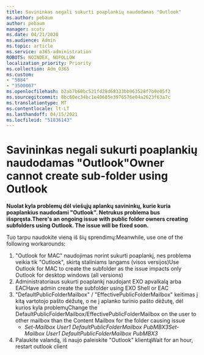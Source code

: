 ```yaml
---
title: Savininkas negali sukurti poaplankių naudodamas "Outlook"
ms.author: pebaum
author: pebaum
manager: scotv
ms.date: 04/21/2020
ms.audience: Admin
ms.topic: article
ms.service: o365-administration
ROBOTS: NOINDEX, NOFOLLOW
localization_priority: Priority
ms.collection: Adm_O365
ms.custom:
- "5884"
- "3500007"
ms.openlocfilehash: b2ab7b60bc521fd28d68333bb963528f7b9e05f2
ms.sourcegitcommit: 8bc60ec34bc1e40685e3976576e04a2623f63a7c
ms.translationtype: MT
ms.contentlocale: lt-LT
ms.lasthandoff: 04/15/2021
ms.locfileid: "51836143"
---
```

# <a name="owner-cannot-create-sub-folder-using-outlook"></a><span data-ttu-id="833f0-102">Savininkas negali sukurti poaplankių naudodamas "Outlook"</span><span class="sxs-lookup"><span data-stu-id="833f0-102">Owner cannot create sub-folder using Outlook</span></span>

<span data-ttu-id="833f0-103">**Nuolat kyla problemų dėl viešųjų aplankų savininkų, kurie kuria poaplankius naudodami "Outlook". Netrukus problema bus išspręsta.**</span><span class="sxs-lookup"><span data-stu-id="833f0-103">**There's an ongoing issue with public folder owners creating subfolders using Outlook. The issue will be fixed soon.**</span></span>

<span data-ttu-id="833f0-104">Tuo tarpu naudokite vieną iš šių sprendimų:</span><span class="sxs-lookup"><span data-stu-id="833f0-104">Meanwhile, use one of the following workarounds:</span></span>

1. <span data-ttu-id="833f0-105">"Outlook for MAC" naudojimas norint sukurti poaplankį, nes problema veikia tik "Outlook", skirtą staliniams langams (visos versijos)</span><span class="sxs-lookup"><span data-stu-id="833f0-105">Use Outlook for MAC to create the subfolder as the issue impacts only Outlook for desktop windows (all versions)</span></span>
2. <span data-ttu-id="833f0-106">Administratoriaus sukurti poaplankį naudojant EXO apvalkalą arba EAC</span><span class="sxs-lookup"><span data-stu-id="833f0-106">Have admin create the subfolder using EXO Shell or EAC</span></span>
3. <span data-ttu-id="833f0-107">"DefaultPublicFolderMailbox" / "EffectivePublicFolderMailbox" keitimas į kitą vartotojo pašto dėžutę, o ne į aplanko turinio pašto dėžutę, dėl kurios kyla problemų</span><span class="sxs-lookup"><span data-stu-id="833f0-107">Change the DefaultPublicFolderMailbox/EffectivePublicFolderMailbox on the user to other mailbox than the Content Mailbox for the folder causing issue</span></span>  
    - <span data-ttu-id="833f0-108">*Set-Mailbox User1 DefaultPublicFolderMailbox PubMBX3*</span><span class="sxs-lookup"><span data-stu-id="833f0-108">*Set-Mailbox User1 DefaultPublicFolderMailbox PubMBX3*</span></span>
4. <span data-ttu-id="833f0-109">Palaukite valandą, iš naujo paleiskite "Outlook" klientą</span><span class="sxs-lookup"><span data-stu-id="833f0-109">Wait for an hour, restart outlook client</span></span>